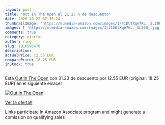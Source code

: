 ```yaml
---
layout: post
title: 'Out In The Open al 31.23 % de descuento'
date: 2020-10-22 07:36:24
thumbnailImage: 'https://m.media-amazon.com/images/I/41DUtXqe7KL._SL200_.jpg'
images: [ 'https://m.media-amazon.com/images/I/41DUtXqe7KL._SL200_.jpg' ]
comments: true
category: ofertas
author: ring
slug: 1910593478
description:
actualPrice: 12.55 EUR
comparePrice: 18.25 EUR
inStock: true
---
```


Está [Out In The Open](https://www.amazon.es/dp/1910593478/?tag=tolees-21) con 31.23 de descuento por 12.55 EUR (original: 18.25 EUR) en el siguiente enlace!

[![Out In The Open](https://m.media-amazon.com/images/I/41DUtXqe7KL._SL200_.jpg)](https://www.amazon.es/dp/1910593478/?tag=tolees-21)

[Ver la oferta!!](https://www.amazon.es/dp/1910593478/?tag=tolees-21)

Links participate in Amazon Associate program and might generate a comission on qualifying sales


